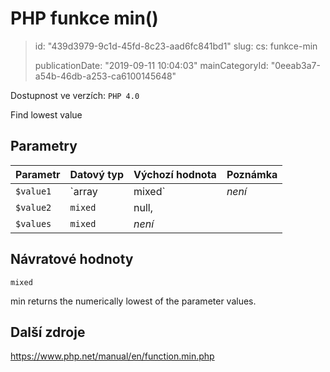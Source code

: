 PHP funkce min()
================

> id: "439d3979-9c1d-45fd-8c23-aad6fc841bd1"
> slug:
> 	cs: funkce-min
>
> publicationDate: "2019-09-11 10:04:03"
> mainCategoryId: "0eeab3a7-a54b-46db-a253-ca6100145648"

Dostupnost ve verzích: `PHP 4.0`

Find lowest value


Parametry
--------------

| Parametr | Datový typ | Výchozí hodnota | Poznámka |
|-----|-----|-----|-----|
| `$value1` | `array|mixed` | *není* |  |
| `$value2` | `mixed` | null, |  |
| `$values` | `mixed` | *není* |  |


Návratové hodnoty
----------------

`mixed`

min returns the numerically lowest of the
parameter values.

Další zdroje
------------

https://www.php.net/manual/en/function.min.php
